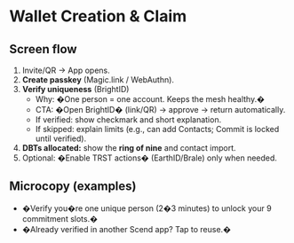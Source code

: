 # Wallet Creation & Claim

## Screen flow
1) Invite/QR -> App opens.  
2) **Create passkey** (Magic.link / WebAuthn).  
3) **Verify uniqueness** (BrightID)  
   - Why: �One person = one account. Keeps the mesh healthy.�  
   - CTA: �Open BrightID� (link/QR) -> approve -> return automatically.  
   - If verified: show checkmark and short explanation.  
   - If skipped: explain limits (e.g., can add Contacts; Commit is locked until verified).  
4) **DBTs allocated:** show the **ring of nine** and contact import.  
5) Optional: �Enable TRST actions� (EarthID/Brale) only when needed.

## Microcopy (examples)
- �Verify you�re one unique person (2�3 minutes) to unlock your 9 commitment slots.�  
- �Already verified in another Scend app? Tap to reuse.�
